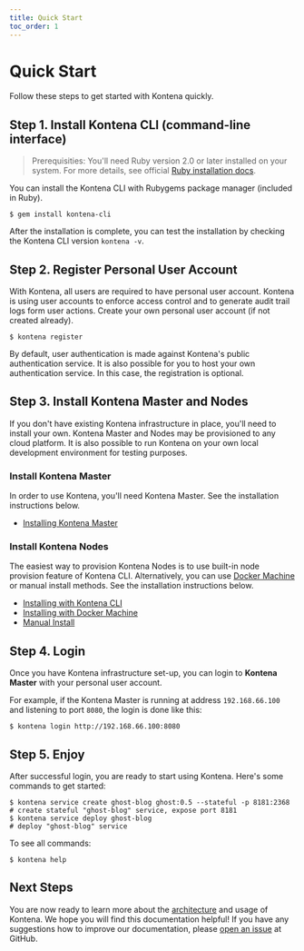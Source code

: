 ```yaml
---
title: Quick Start
toc_order: 1
---
```


# Quick Start

Follow these steps to get started with Kontena quickly.

## Step 1. Install Kontena CLI (command-line interface)

> Prerequisities: You'll need Ruby version 2.0 or later installed on your system. For more details, see official [Ruby installation docs](https://www.ruby-lang.org/en/documentation/installation/).

You can install the Kontena CLI with Rubygems package manager (included in Ruby).

```
$ gem install kontena-cli
```

After the installation is complete, you can test the installation by checking the Kontena CLI version `kontena -v`.

## Step 2. Register Personal User Account

With Kontena, all users are required to have personal user account. Kontena is using user accounts to enforce access control and to generate audit trail logs form user actions. Create your own personal user account (if not created already).

```
$ kontena register
```

By default, user authentication is made against Kontena's public authentication service. It is also possible for you to host your own authentication service. In this case, the registration is optional.

## Step 3. Install Kontena Master and Nodes

If you don't have existing Kontena infrastructure in place, you'll need to install your own. Kontena Master and Nodes may be provisioned to any cloud platform. It is also possible to run Kontena on your own local development environment for testing purposes.

### Install Kontena Master

In order to use Kontena, you'll need Kontena Master. See the installation instructions below.

* [Installing Kontena Master](installing/master.md)

### Install Kontena Nodes

The easiest way to provision Kontena Nodes is to use built-in node provision feature of Kontena CLI. Alternatively, you can use [Docker Machine](https://docs.docker.com/machine/) or manual install methods. See the installation instructions below.

* [Installing with Kontena CLI](installing/nodes-cli.md)
* [Installing with Docker Machine](installing/nodes-docker-machine.md)
* [Manual Install](installing/nodes-manual.md)

## Step 4. Login

Once you have Kontena infrastructure set-up, you can login to **Kontena Master** with your personal user account.

For example, if the Kontena Master is running at address `192.168.66.100` and listening to port `8080`, the login is done like this:

```
$ kontena login http://192.168.66.100:8080
```

## Step 5. Enjoy

After successful login, you are ready to start using Kontena. Here's some commands to get started:

```
$ kontena service create ghost-blog ghost:0.5 --stateful -p 8181:2368     # create stateful "ghost-blog" service, expose port 8181
$ kontena service deploy ghost-blog                                       # deploy "ghost-blog" service
```

To see all commands:

```
$ kontena help
```

## Next Steps

You are now ready to learn more about the [architecture](../core-concepts/architecture.md) and usage of Kontena. We hope you will find this documentation helpful! If you have any suggestions how to improve our documentation, please [open an issue](https://github.com/kontena/kontena/issues) at GitHub.
